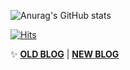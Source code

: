 ![Anurag's GitHub stats](https://github-readme-stats.vercel.app/api?username=KMGeon&show_icons=true&theme=radical)

[![Hits](https://hits.seeyoufarm.com/api/count/incr/badge.svg?url=https%3A%2F%2Fgithub.com%2FKMGeon%2Fhit-counter&count_bg=%2379C83D&title_bg=%23555555&icon=&icon_color=%23E7E7E7&title=hits&edge_flat=false)](https://hits.seeyoufarm.com)

✨  **[OLD BLOG](https://pos04167.tistory.com/)** | **[NEW BLOG](https://velog.io/@geon_km)** 


